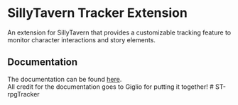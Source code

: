 # SillyTavern Tracker Extension

An extension for SillyTavern that provides a customizable tracking feature to monitor character interactions and story elements.

## Documentation

The documentation can be found [here](https://github.com/kaldigo/SillyTavern-Tracker/blob/main/docs/Tracker%20Documentation.pdf).  
All credit for the documentation goes to Giglio for putting it together!
#   S T - r p g T r a c k e r  
 